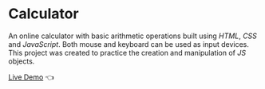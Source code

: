 # Calculator
An online calculator with basic arithmetic operations built using *HTML*, *CSS* and *JavaScript*. Both mouse and keyboard can be used as input devices. This project was created to practice the creation and manipulation of *JS* objects.

[Live Demo](https://elliot-akande.github.io/calculator/) :point_left:
